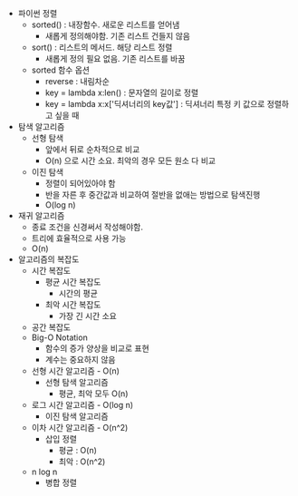  - 파이썬 정렬
   - sorted() : 내장함수. 새로운 리스트를 얻어냄
     - 새롭게 정의해야함. 기존 리스트 건들지 않음
   - sort() : 리스트의 메서드. 해당 리스트 정렬
     - 새롭게 정의 필요 없음. 기존 리스트를 바꿈
   - sorted 함수 옵션
     - reverse : 내림차순
     - key = lambda x:len() : 문자열의 길이로 정렬
     - key = lambda x:x['딕셔너리의 key값'] : 딕셔너리 특정 키 값으로 정렬하고 싶을 때
 - 탐색 알고리즘
   - 선형 탐색 
     - 앞에서 뒤로 순차적으로 비교
     - O(n) 으로 시간 소요. 최악의 경우 모든 원소 다 비교
   - 이진 탐색
     - 정렬이 되어있아야 함
     - 반을 자른 후 중간값과 비교하여 절반을 없애는 방법으로 탐색진행
     - O(log n)
 - 재귀 알고리즘
   - 종료 조건을 신경써서 작성해야함.
   - 트리에 효율적으로 사용 가능
   - O(n)
 - 알고리즘의 복잡도
   - 시간 복잡도
     - 평균 시간 복잡도
       - 시간의 평균
     - 최악 시간 복잡도
       - 가장 긴 시간 소요
   - 공간 복잡도
   - Big-O Notation
     - 함수의 증가 양상을 비교로 표현
     - 계수는 중요하지 않음
   - 선형 시간 알고리즘 - O(n)
     - 선형 탐색 알고리즘
       - 평균, 최악 모두 O(n)
   - 로그 시간 알고리즘 - O(log n)
     - 이진 탐색 알고리즘
   - 이차 시간 알고리즘 - O(n^2)
     - 삽입 정렬
       - 평균 : O(n)
       - 최악 : O(n^2)
   - n log n
     - 병합 정렬
